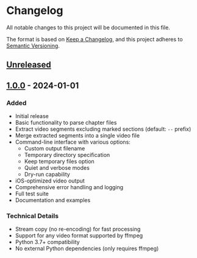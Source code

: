 # Changelog

All notable changes to this project will be documented in this file.

The format is based on [Keep a Changelog](https://keepachangelog.com/en/1.0.0/),
and this project adheres to [Semantic Versioning](https://semver.org/spec/v2.0.0.html).

## [Unreleased]

## [1.0.0] - 2024-01-01

### Added
- Initial release
- Basic functionality to parse chapter files
- Extract video segments excluding marked sections (default: `--` prefix)
- Merge extracted segments into a single video file
- Command-line interface with various options:
  - Custom output filename
  - Temporary directory specification
  - Keep temporary files option
  - Quiet and verbose modes
  - Dry-run capability
- iOS-optimized video output
- Comprehensive error handling and logging
- Full test suite
- Documentation and examples

### Technical Details
- Stream copy (no re-encoding) for fast processing
- Support for any video format supported by ffmpeg
- Python 3.7+ compatibility
- No external Python dependencies (only requires ffmpeg)

[Unreleased]: https://github.com/yourusername/video-chapter-trimmer/compare/v1.0.0...HEAD
[1.0.0]: https://github.com/yourusername/video-chapter-trimmer/releases/tag/v1.0.0